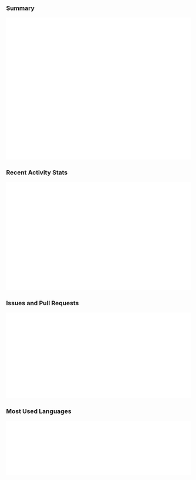 ### Summary
![Metrics](/github-metrics.svg)
### Recent Activity Stats
![Recent activity charts](/metrics.plugin.habits.charts.svg)
### Issues and Pull Requests
![Issues and PRs](/metrics.plugin.followup.indepth.svg)
### Most Used Languages
![Most used languages](/metrics.plugin.languages.indepth.svg)


<!--
**nissou91/nissou91** is a ✨ _special_ ✨ repository because its `README.md` (this file) appears on your GitHub profile.

Here are some ideas to get you started:

- 🔭 I’m currently working on ...
- 🌱 I’m currently learning ...
- 👯 I’m looking to collaborate on ...
- 🤔 I’m looking for help with ...
- 💬 Ask me about ...
- 📫 How to reach me: ...
- 😄 Pronouns: ...
- ⚡ Fun fact: ...
-->
